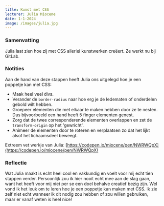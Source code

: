 ```yaml
---
title: Kunst met CSS
lecturer: Julia Miocene
date: 1-1-2024
image: /images/julia.jpg
---
```


### Samenvatting

Julia laat zien hoe zij met CSS allerlei kunstwerken creëert. Ze werkt nu bij GitLab.

### Notities

Aan de hand van deze stappen heeft Julia ons uitgelegd hoe je een poppetje kan met CSS:

- Maak heel veel divs.
- Verander de `border-radius` naar hoe erg je de ledematen of onderdelen gebold wilt hebben.
- Groepeer elementen die met elkaar te maken hebben door ze te nesten. Dus bijvoorbeeld een hand heeft 5 finger
  elementen genest.
- Zorg dat de twee corresponderende elementen overlappen en zet de `transform-origin` op het 'gewricht'.
- Animeer de elementen door te roteren en verplaatsen zo dat het lijkt alsof het lichaamsdeel beweegt.

Extreem vet werkje van Julia: [https://codepen.io/miocene/pen/NWRWQpX](https://codepen.io/miocene/pen/NWRWQpX)

### Reflectie

Wat Julia maakt is echt heel cool en vakkundig en voelt voor mij echt tien stappen verder. Persoonlijk zou ik hier nooit
echt mee aan de slag gaan, want het heeft voor mij niet per se een doel behalve creatief bezig zijn. Wel vond ik het
leuk om te leren hoe je een poppetje kan maken met CSS. Ik zie zelf niet echt wanneer ik dit nodig zou hebben of zou
willen gebruiken, maar er vanaf weten is heel nice!